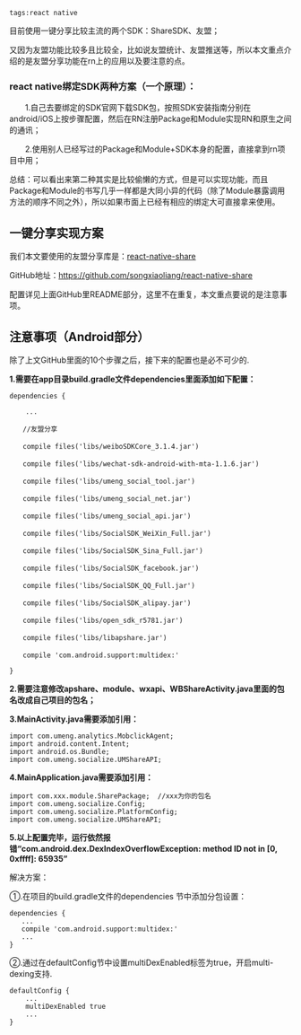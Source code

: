 ```
tags:react native
```
目前使用一键分享比较主流的两个SDK：ShareSDK、友盟；

又因为友盟功能比较多且比较全，比如说友盟统计、友盟推送等，所以本文重点介绍的是友盟分享功能在rn上的应用以及要注意的点。 <!--more-->

### **react native绑定SDK两种方案（一个原理）：**

　　1.自己去要绑定的SDK官网下载SDK包，按照SDK安装指南分别在android/iOS上按步骤配置，然后在RN注册Package和Module实现RN和原生之间的通讯；

　　2.使用别人已经写过的Package和Module+SDK本身的配置，直接拿到rn项目中用；

总结：可以看出来第二种其实是比较偷懒的方式，但是可以实现功能，而且Package和Module的书写几乎一样都是大同小异的代码（除了Module暴露调用方法的顺序不同之外），所以如果市面上已经有相应的绑定大可直接拿来使用。

 

## 一键分享实现方案

我们本文要使用的友盟分享库是：[react-native-share](https://github.com/songxiaoliang/react-native-share) 

GitHub地址：<https://github.com/songxiaoliang/react-native-share>

配置详见上面GitHub里README部分，这里不在重复，本文重点要说的是注意事项。

 

## 注意事项（Android部分）

除了上文GitHub里面的10个步骤之后，接下来的配置也是必不可少的.

**1.需要在app目录build.gradle文件dependencies里面添加如下配置：**
```
dependencies {

    ...

　　//友盟分享

　　compile files('libs/weiboSDKCore_3.1.4.jar')

　　compile files('libs/wechat-sdk-android-with-mta-1.1.6.jar')

　　compile files('libs/umeng_social_tool.jar')

　　compile files('libs/umeng_social_net.jar')

　　compile files('libs/umeng_social_api.jar')

　　compile files('libs/SocialSDK_WeiXin_Full.jar')

　　compile files('libs/SocialSDK_Sina_Full.jar')

　　compile files('libs/SocialSDK_facebook.jar')

　　compile files('libs/SocialSDK_QQ_Full.jar')

　　compile files('libs/SocialSDK_alipay.jar')

　　compile files('libs/open_sdk_r5781.jar')

　　compile files('libs/libapshare.jar')

　　compile 'com.android.support:multidex:'

}
```
**2.需要注意修改apshare、module、wxapi、WBShareActivity.java里面的包名改成自己项目的包名；**

**3.MainActivity.java需要添加引用：**

```
import com.umeng.analytics.MobclickAgent;
import android.content.Intent;
import android.os.Bundle;
import com.umeng.socialize.UMShareAPI;
```

**4.MainApplication.java需要添加引用：**

```
import com.xxx.module.SharePackage;  //xxx为你的包名
import com.umeng.socialize.Config;
import com.umeng.socialize.PlatformConfig;
import com.umeng.socialize.UMShareAPI;
```

**5.以上配置完毕，运行依然报错“com.android.dex.DexIndexOverflowException: method ID not in [0, 0xffff]: 65935”**

解决方案：

①.在项目的build.gradle文件的dependencies 节中添加分包设置：

```
dependencies { 
   ... 
   compile 'com.android.support:multidex:' 
   ... 
}
```

②.通过在defaultConfig节中设置multiDexEnabled标签为true，开启multi-dexing支持.

```
defaultConfig { 
    ... 
    multiDexEnabled true 
    ... 
}
```

